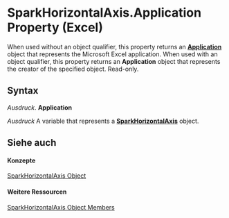
# SparkHorizontalAxis.Application Property (Excel)

When used without an object qualifier, this property returns an  **[Application](19b73597-5cf9-4f56-8227-b5211f657f6f.md)** object that represents the Microsoft Excel application. When used with an object qualifier, this property returns an **Application** object that represents the creator of the specified object. Read-only.


## Syntax

 _Ausdruck_. **Application**

 _Ausdruck_ A variable that represents a **[SparkHorizontalAxis](2926cb18-c3a2-6a09-16da-ccec15c7f391.md)** object.


## Siehe auch


#### Konzepte


[SparkHorizontalAxis Object](2926cb18-c3a2-6a09-16da-ccec15c7f391.md)
#### Weitere Ressourcen


[SparkHorizontalAxis Object Members](http://msdn.microsoft.com/library/b9dfd1d4-a181-5d4b-b6ae-104827baf2f5%28Office.15%29.aspx)